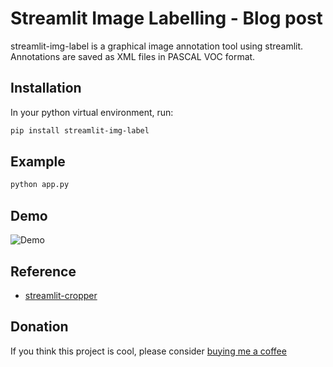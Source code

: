 # Streamlit Image Labelling - Blog post

streamlit-img-label is a graphical image annotation tool using streamlit. Annotations are saved as XML files in PASCAL VOC format.

## Installation

In your python virtual environment, run:

```sh
pip install streamlit-img-label
```

## Example
```sh
python app.py
```

## Demo
![Demo](asset/st_img_label.gif)

## Reference

- [streamlit-cropper](https://github.com/turner-anderson/streamlit-cropper)

## Donation

If you think this project is cool, please consider [buying me a coffee](https://www.paypal.com/paypalme/TIANNINGL/)